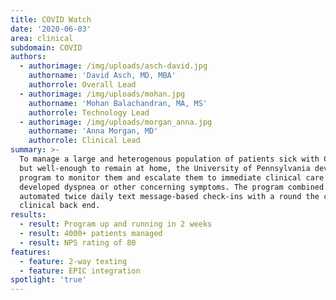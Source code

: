 ```yaml
---
title: COVID Watch
date: '2020-06-03'
area: clinical
subdomain: COVID
authors:
  - authorimage: /img/uploads/asch-david.jpg
    authorname: 'David Asch, MD, MBA'
    authorrole: Overall Lead
  - authorimage: /img/uploads/mohan.jpg
    authorname: 'Mohan Balachandran, MA, MS'
    authorrole: Technology Lead
  - authorimage: /img/uploads/morgan_anna.jpg
    authorname: 'Anna Morgan, MD'
    authorrole: Clinical Lead
summary: >-
  To manage a large and heterogenous population of patients sick with COVID-19,
  but well-enough to remain at home, the University of Pennsylvania developed a
  program to monitor them and escalate them to immediate clinical care if they
  developed dyspnea or other concerning symptoms. The program combined an
  automated twice daily text message-based check-ins with a round the clock
  clinical back end.
results:
  - result: Program up and running in 2 weeks
  - result: 4000+ patients managed
  - result: NPS rating of 80
features:
  - feature: 2-way texting
  - feature: EPIC integration
spotlight: 'true'
---
```


